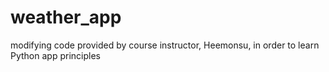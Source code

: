 # weather_app
modifying code provided by course instructor, Heemonsu, in order to learn Python app principles

